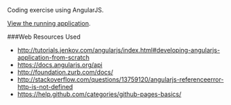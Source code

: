 Coding exercise using AngularJS.

[View the running application](http://rhoegg.github.io/word-exercise-angular).

###Web Resources Used
* http://tutorials.jenkov.com/angularjs/index.html#developing-angularjs-application-from-scratch
* https://docs.angularjs.org/api
* http://foundation.zurb.com/docs/
* http://stackoverflow.com/questions/13759120/angularjs-referenceerror-http-is-not-defined
* https://help.github.com/categories/github-pages-basics/